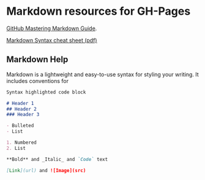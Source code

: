 

# Markdown resources for GH-Pages

[GitHub Mastering Markdown Guide](https://guides.github.com/features/mastering-markdown/).

[Markdown Syntax cheat sheet (pdf)](https://guides.github.com/pdfs/markdown-cheatsheet-online.pdf)

## Markdown Help

Markdown is a lightweight and easy-to-use syntax for styling your writing. It includes conventions for

```markdown
Syntax highlighted code block

# Header 1
## Header 2
### Header 3

- Bulleted
- List

1. Numbered
2. List

**Bold** and _Italic_ and `Code` text

[Link](url) and ![Image](src)
```
